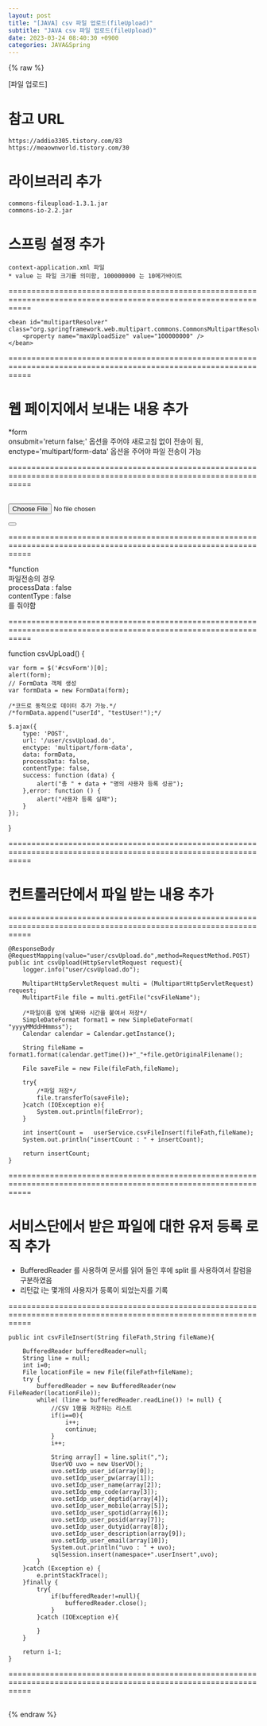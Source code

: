 ```yaml
---  
layout: post  
title: "[JAVA] csv 파일 업로드(fileUpload)"  
subtitle: "JAVA csv 파일 업로드(fileUpload)"  
date: 2023-03-24 08:40:30 +0900  
categories: JAVA&Spring  
---  
```

{% raw %}  
  
[파일 업로드]  
  
# 참고 URL  
	https://addio3305.tistory.com/83  
	https://meaownworld.tistory.com/30  
  
# 라이브러리 추가  
  
	commons-fileupload-1.3.1.jar  
	commons-io-2.2.jar  
  
# 스프링 설정 추가  
	context-application.xml 파일  
	* value 는 파일 크기를 의미함, 100000000 는 10메가바이트  
=================================================================================================================  
  
	<bean id="multipartResolver" class="org.springframework.web.multipart.commons.CommonsMultipartResolver">  
        <property name="maxUploadSize" value="100000000" />  
    </bean>  
  
=================================================================================================================  
  
# 웹 페이지에서 보내는 내용 추가  
  
*form  
onsubmit='return false;' 옵션을 주어야 새로고침 없이 전송이 됨,  
enctype='multipart/form-data' 옵션을 주어야 파일 전송이 가능  
  
=================================================================================================================  
        <form method='post' name='csvForm' id='csvForm'   onsubmit='return false;' enctype='multipart/form-data'>  
		<input type='file' name='csvFileName' id='csvFileName' value=''>  
        <!--<input type='submit' value='전송'>-->  
        <button value='파일 업로드' onclick='csvUpLoad()'></button></form>  
  
=================================================================================================================  
  
*function  
파일전송의 경우  
processData : false  
contentType : false  
를 줘야함  
  
=================================================================================================================  
  
function csvUpLoad() {  
  
    var form = $('#csvForm')[0];  
    alert(form);  
    // FormData 객체 생성  
    var formData = new FormData(form);  
  
    /*코드로 동적으로 데이터 추가 가능.*/  
    /*formData.append("userId", "testUser!");*/  
  
    $.ajax({  
        type: 'POST',  
        url: '/user/csvUpload.do',  
        enctype: 'multipart/form-data',  
        data: formData,  
        processData: false,  
        contentType: false,  
        success: function (data) {  
            alert("총 " + data + "명의 사용자 등록 성공");  
        },error: function () {  
            alert("사용자 등록 실패");  
        }  
    });  
}  
  
=================================================================================================================  
  
# 컨트롤러단에서 파일 받는 내용 추가  
  
=================================================================================================================  
  
    @ResponseBody  
    @RequestMapping(value="user/csvUpload.do",method=RequestMethod.POST)  
    public int csvUpload(HttpServletRequest request){  
        logger.info("user/csvUpload.do");  
  
        MultipartHttpServletRequest multi = (MultipartHttpServletRequest) request;  
        MultipartFile file = multi.getFile("csvFileName");  
  
        /*파일이름 앞에 날짜와 시간을 붙여서 저장*/  
        SimpleDateFormat format1 = new SimpleDateFormat( "yyyyMMddHHmmss");  
        Calendar calendar = Calendar.getInstance();  
  
        String fileName = format1.format(calendar.getTime())+"_"+file.getOriginalFilename();  
  
        File saveFile = new File(fileFath,fileName);  
  
        try{  
            /*파일 저장*/  
            file.transferTo(saveFile);  
        }catch (IOException e){  
            System.out.println(fileError);  
        }  
  
        int insertCount =   userService.csvFileInsert(fileFath,fileName);  
        System.out.println("insertCount : " + insertCount);  
  
        return insertCount;  
    }  
  
=================================================================================================================  
  
# 서비스단에서 받은 파일에 대한 유저 등록 로직 추가  
* BufferedReader 를 사용하여 문서를 읽어 들인 후에 split 를 사용하여서 칼럼을 구분하였음  
* 리턴값 i는 몇개의 사용자가 등록이 되었는지를 기록  
  
=================================================================================================================  
  
    public int csvFileInsert(String fileFath,String fileName){  
  
        BufferedReader bufferedReader=null;  
        String line = null;  
        int i=0;  
        File locationFile = new File(fileFath+fileName);  
        try {  
            bufferedReader = new BufferedReader(new FileReader(locationFile));  
            while( (line = bufferedReader.readLine()) != null) {  
                //CSV 1행을 저장하는 리스트  
                if(i==0){  
                    i++;  
                    continue;  
                }  
                i++;  
  
                String array[] = line.split(",");  
                UserVO uvo = new UserVO();  
                uvo.setIdp_user_id(array[0]);  
                uvo.setIdp_user_pw(array[1]);  
                uvo.setIdp_user_name(array[2]);  
                uvo.setIdp_emp_code(array[3]);  
                uvo.setIdp_user_deptid(array[4]);  
                uvo.setIdp_user_mobile(array[5]);  
                uvo.setIdp_user_spotid(array[6]);  
                uvo.setIdp_user_posid(array[7]);  
                uvo.setIdp_user_dutyid(array[8]);  
                uvo.setIdp_user_description(array[9]);  
                uvo.setIdp_user_email(array[10]);  
                System.out.println("uvo : " + uvo);  
                sqlSession.insert(namespace+".userInsert",uvo);  
            }  
        }catch (Exception e) {  
            e.printStackTrace();  
        }finally {  
            try{  
                if(bufferedReader!=null){  
                    bufferedReader.close();  
                }  
            }catch (IOException e){  
  
            }  
        }  
  
        return i-1;  
    }  
  
=================================================================================================================  
  
                                                           
{% endraw %}